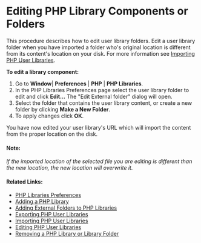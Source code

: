 # Editing PHP Library Components or Folders

<!--context:editing_php_library_components_or_folders-->

This procedure describes how to edit user library folders. Edit a user library folder when you have imported a folder who's original location is different from its content's location on your disk. For more information see [Importing PHP User Libraries](024-importing_php_user_libraries.md).

<!--ref-start-->

**To edit a library component:**

 1. Go to **Window**| **Preferences** | **PHP** | **PHP Libraries**.
 2. In the PHP Libraries Preferences page select the user library folder to edit and click **Edit...** The "Edit External folder" dialog will open.
 3. Select the folder that contains the user library content, or create a new folder by clicking **Make a New Folder**.
 4. To apply changes click **OK**.

You have now edited your user library's URL which will import the content from the proper location on the disk.

<!--ref-end-->

#### Note:

_If the imported location of the selected file you are editing is different than the new location, the new location will overwrite it._

<!--links-start-->

#### Related Links:

 * [PHP Libraries Preferences](000-index.md)
 * [Adding a PHP Library](008-adding_a_php_library.md)
 * [Adding External Folders to PHP Libraries](016-adding_external_folders_to_php_libraries.md)
 * [Exporting PHP User Libraries](032-exporting_php_user_libraries.md)
 * [Importing PHP User Libraries](024-importing_php_user_libraries.md)
 * [Editing PHP User Libraries](048-editing_php_user_libraries.md)
 * [Removing a PHP Library or Library Folder](056-removing_a_php_library_or_library_folder.md)

<!--links-end-->

